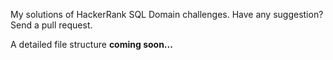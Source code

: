 My solutions of HackerRank SQL Domain challenges. Have any suggestion? Send a pull request.

A detailed file structure **coming soon...**
